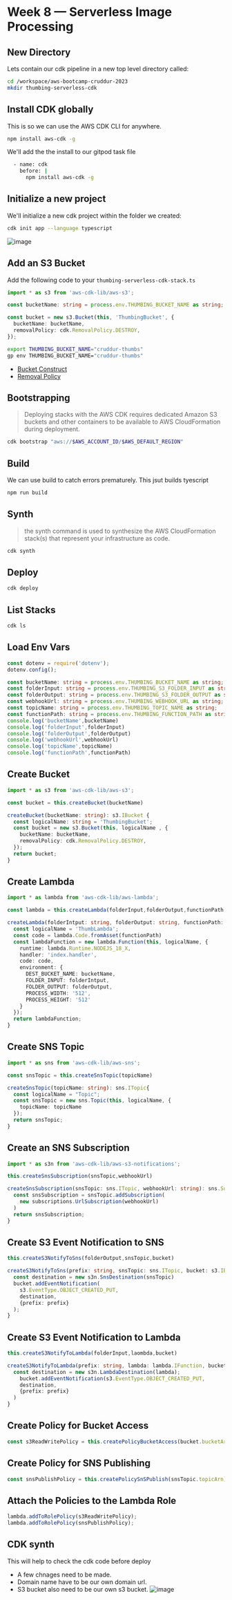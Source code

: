 # Week 8 — Serverless Image Processing

## New Directory

Lets contain our cdk pipeline in a new top level directory called:

```sh
cd /workspace/aws-bootcamp-cruddur-2023
mkdir thumbing-serverless-cdk
```

## Install CDK globally

This is so we can use the AWS CDK CLI for anywhere.

```sh
npm install aws-cdk -g
```

We'll add the the install to our gitpod task file
```sh
  - name: cdk
    before: |
      npm install aws-cdk -g
```


## Initialize a new project

We'll initialize a new cdk project within the folder we created:

```sh
cdk init app --language typescript
```
![image](assets/week8_cdk_init_1.png)

## Add an S3 Bucket

Add the following code to your `thumbing-serverless-cdk-stack.ts`

```ts
import * as s3 from 'aws-cdk-lib/aws-s3';

const bucketName: string = process.env.THUMBING_BUCKET_NAME as string;

const bucket = new s3.Bucket(this, 'ThumbingBucket', {
  bucketName: bucketName,
  removalPolicy: cdk.RemovalPolicy.DESTROY,
});
```

```sh
export THUMBING_BUCKET_NAME="cruddur-thumbs"
gp env THUMBING_BUCKET_NAME="cruddur-thumbs"
```

- [Bucket Construct](https://docs.aws.amazon.com/cdk/api/v2/docs/aws-cdk-lib.aws_s3.Bucket.html)
- [Removal Policy](https://docs.aws.amazon.com/cdk/api/v1/docs/@aws-cdk_core.RemovalPolicy.html)

## Bootstrapping

> Deploying stacks with the AWS CDK requires dedicated Amazon S3 buckets and other containers to be available to AWS CloudFormation during deployment. 

```sh
cdk bootstrap "aws://$AWS_ACCOUNT_ID/$AWS_DEFAULT_REGION"
```

## Build

We can use build to catch errors prematurely.
This jsut builds tyescript

```sh
npm run build
```


## Synth

> the synth command is used to synthesize the AWS CloudFormation stack(s) that represent your infrastructure as code.

```sh
cdk synth
```


## Deploy

```sh
cdk deploy
```

## List Stacks

```sh
cdk ls
```

## Load Env Vars
  ```ts
const dotenv = require('dotenv');
dotenv.config();

const bucketName: string = process.env.THUMBING_BUCKET_NAME as string;
const folderInput: string = process.env.THUMBING_S3_FOLDER_INPUT as string;
const folderOutput: string = process.env.THUMBING_S3_FOLDER_OUTPUT as string;
const webhookUrl: string = process.env.THUMBING_WEBHOOK_URL as string;
const topicName: string = process.env.THUMBING_TOPIC_NAME as string;
const functionPath: string = process.env.THUMBING_FUNCTION_PATH as string;
console.log('bucketName',bucketName)
console.log('folderInput',folderInput)
console.log('folderOutput',folderOutput)
console.log('webhookUrl',webhookUrl)
console.log('topicName',topicName)
console.log('functionPath',functionPath)
```

## Create Bucket

```ts
import * as s3 from 'aws-cdk-lib/aws-s3';

const bucket = this.createBucket(bucketName)

createBucket(bucketName: string): s3.IBucket {
  const logicalName: string = 'ThumbingBucket';
  const bucket = new s3.Bucket(this, logicalName , {
    bucketName: bucketName,
    removalPolicy: cdk.RemovalPolicy.DESTROY,
  });
  return bucket;
}
```

## Create Lambda

```ts
import * as lambda from 'aws-cdk-lib/aws-lambda';

const lambda = this.createLambda(folderInput,folderOutput,functionPath,bucketName)

createLambda(folderIntput: string, folderOutput: string, functionPath: string, bucketName: string): lambda.IFunction {
  const logicalName = 'ThumbLambda';
  const code = lambda.Code.fromAsset(functionPath)
  const lambdaFunction = new lambda.Function(this, logicalName, {
    runtime: lambda.Runtime.NODEJS_18_X,
    handler: 'index.handler',
    code: code,
    environment: {
      DEST_BUCKET_NAME: bucketName,
      FOLDER_INPUT: folderIntput,
      FOLDER_OUTPUT: folderOutput,
      PROCESS_WIDTH: '512',
      PROCESS_HEIGHT: '512'
    }
  });
  return lambdaFunction;
}
```

## Create SNS Topic

```ts
import * as sns from 'aws-cdk-lib/aws-sns';

const snsTopic = this.createSnsTopic(topicName)

createSnsTopic(topicName: string): sns.ITopic{
  const logicalName = "Topic";
  const snsTopic = new sns.Topic(this, logicalName, {
    topicName: topicName
  });
  return snsTopic;
}
```

## Create an SNS Subscription

```ts
import * as s3n from 'aws-cdk-lib/aws-s3-notifications';

this.createSnsSubscription(snsTopic,webhookUrl)

createSnsSubscription(snsTopic: sns.ITopic, webhookUrl: string): sns.Subscription {
  const snsSubscription = snsTopic.addSubscription(
    new subscriptions.UrlSubscription(webhookUrl)
  )
  return snsSubscription;
}
```

## Create S3 Event Notification to SNS

```ts
this.createS3NotifyToSns(folderOutput,snsTopic,bucket)

createS3NotifyToSns(prefix: string, snsTopic: sns.ITopic, bucket: s3.IBucket): void {
  const destination = new s3n.SnsDestination(snsTopic)
  bucket.addEventNotification(
    s3.EventType.OBJECT_CREATED_PUT, 
    destination,
    {prefix: prefix}
  );
}
```

## Create S3 Event Notification to Lambda

```ts
this.createS3NotifyToLambda(folderInput,laombda,bucket)

createS3NotifyToLambda(prefix: string, lambda: lambda.IFunction, bucket: s3.IBucket): void {
  const destination = new s3n.LambdaDestination(lambda);
    bucket.addEventNotification(s3.EventType.OBJECT_CREATED_PUT,
    destination,
    {prefix: prefix}
  )
}
```

## Create Policy for Bucket Access

```ts
const s3ReadWritePolicy = this.createPolicyBucketAccess(bucket.bucketArn)
```

## Create Policy for SNS Publishing

```ts
const snsPublishPolicy = this.createPolicySnSPublish(snsTopic.topicArn)
```

## Attach the Policies to the Lambda Role

```ts
lambda.addToRolePolicy(s3ReadWritePolicy);
lambda.addToRolePolicy(snsPublishPolicy);
```

## CDK synth
This will help to check the cdk code before deploy
* A few chnages need to be made. 
* Domain name have to be our own domain url.
* S3 bucket also need to be our own s3 bucket.
![image](assets/week8_cdk_synth_1.png)
